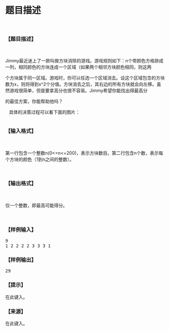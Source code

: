 # 题目描述


<br/>
<h3>
【题目描述】
</h3>
<p>
<br/>
</p>
<p>
Jimmy最近迷上了一款叫做方块消除的游戏。游戏规则如下：n个带颜色方格排成一列，相同颜色的方块连成一个区域（如果两个相邻方块颜色相同，则这两
</p>
<p>
个方块属于同一区域。游戏时，你可以任选一个区域消去。设这个区域包含的方块数为x，则将得到x^2个分值。方块消去之后，其右边的所有方块就会向左移。虽然游戏很简单，但是要拿高分也很不容易。Jimmy希望你能找出得最高分
</p>
<p>
的最佳方案，你能帮助他吗？
</p>
<p>
   具体的决策过程可以看下面的图片：
</p>
<p>
<img src="/upload/image/20150910/20150910185601_52848.png" alt=""/> 
</p>
<h3>
【输入格式】
</h3>
<p>
<br/>
</p>
<p>
第一行包含一个整数n(0&lt;=n&lt;=200)，表示方块数目。第二行包含n个数，表示每个方块的颜色（1到n之间的整数）。
</p>
<p>
<br/>
</p>
<h3>
【输出格式】
</h3>
<p>
<br/>
</p>
<p>
仅一个整数，即最高可能得分。
</p>
<p>
<br/>
</p>
<h3>
【样例输入】
</h3>
<pre>9
1 2 2 2 2 3 3 3 1
</pre>
<h3>
【样例输出】
</h3>
<pre>29</pre>
<h3>
【提示】
</h3>
<p>
在此键入。
</p>
<h3>
【来源】
</h3>
<p>
在此键入。
</p>
